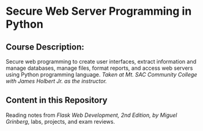 # Secure Web Server Programming in Python
## Course Description:
Secure web programming to create user interfaces, extract information and manage databases, manage files, format reports, and access web servers using Python programming language.
*Taken at Mt. SAC Community College with James Holbert Jr. as the instructor.*
## Content in this Repository
Reading notes from *Flask Web Development, 2nd Edition, by Miguel Grinberg*, labs, projects, and exam reviews. 
